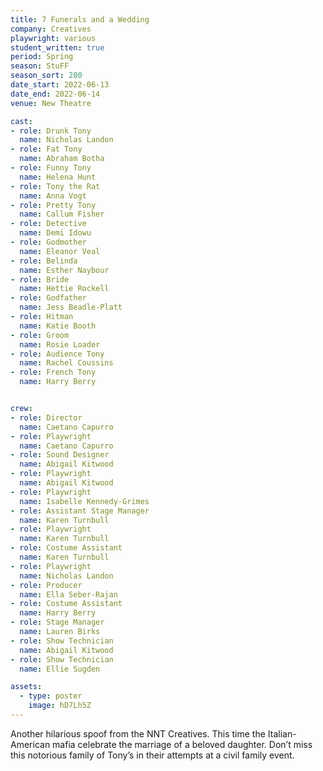 ```yaml
---
title: 7 Funerals and a Wedding
company: Creatives
playwright: various
student_written: true
period: Spring
season: StuFF
season_sort: 280
date_start: 2022-06-13
date_end: 2022-06-14
venue: New Theatre

cast:
- role: Drunk Tony
  name: Nicholas Landon
- role: Fat Tony
  name: Abraham Botha
- role: Funny Tony
  name: Helena Hunt
- role: Tony the Rat
  name: Anna Vogt
- role: Pretty Tony
  name: Callum Fisher
- role: Detective
  name: Demi Idowu
- role: Godmother
  name: Eleanor Veal
- role: Belinda
  name: Esther Naybour
- role: Bride
  name: Hettie Rockell
- role: Godfather
  name: Jess Beadle-Platt
- role: Hitman
  name: Katie Booth
- role: Groom
  name: Rosie Loader
- role: Audience Tony
  name: Rachel Coussins
- role: French Tony
  name: Harry Berry


crew:
- role: Director
  name: Caetano Capurro
- role: Playwright
  name: Caetano Capurro
- role: Sound Designer
  name: Abigail Kitwood
- role: Playwright
  name: Abigail Kitwood
- role: Playwright
  name: Isabelle Kennedy-Grimes
- role: Assistant Stage Manager
  name: Karen Turnbull
- role: Playwright
  name: Karen Turnbull  
- role: Costume Assistant
  name: Karen Turnbull
- role: Playwright
  name: Nicholas Landon
- role: Producer
  name: Ella Seber-Rajan
- role: Costume Assistant
  name: Harry Berry
- role: Stage Manager
  name: Lauren Birks
- role: Show Technician
  name: Abigail Kitwood
- role: Show Technician
  name: Ellie Sugden

assets:
  - type: poster
    image: hD7Lh5Z
---
```


Another hilarious spoof from the NNT Creatives. This time the Italian-American mafia celebrate the marriage of a beloved daughter. Don’t miss this notorious family of Tony’s in their attempts at a civil family event.

